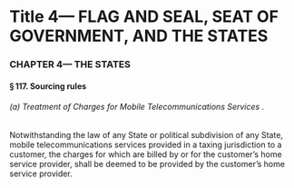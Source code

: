 
# Title 4— FLAG AND SEAL, SEAT OF GOVERNMENT, AND THE STATES
### CHAPTER 4— THE STATES
#### § 117. Sourcing rules
###### (a) Treatment of Charges for Mobile Telecommunications Services .

Notwithstanding the law of any State or political subdivision of any State, mobile telecommunications services provided in a taxing jurisdiction to a customer, the charges for which are billed by or for the customer’s home service provider, shall be deemed to be provided by the customer’s home service provider.
